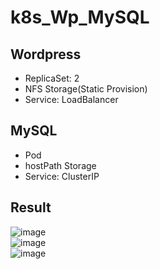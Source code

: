 # k8s_Wp_MySQL

## Wordpress
- ReplicaSet: 2 
- NFS Storage(Static Provision)
- Service: LoadBalancer
## MySQL
- Pod
- hostPath Storage
- Service: ClusterIP
## Result
![image](https://user-images.githubusercontent.com/54985943/120730724-11e6e480-c51d-11eb-997b-9a9ae69fa7b3.png)<br>
![image](https://user-images.githubusercontent.com/54985943/120730730-14e1d500-c51d-11eb-9735-35f7e29991ff.png)<br>
![image](https://user-images.githubusercontent.com/54985943/120730732-16ab9880-c51d-11eb-9970-6cbbe8cb1fa9.png)
